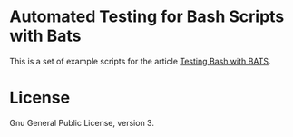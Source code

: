 # Automated Testing for Bash Scripts with Bats
This is a set of example scripts for the article [Testing Bash with BATS](https://opensource.com/article/19/2/testing-bash-bats).

# License
Gnu General Public License, version 3.
